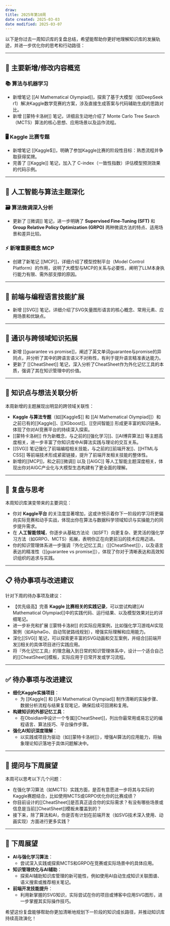 ```yaml
---
draw:
title: 2025年第10周
date created: 2025-03-03
date modified: 2025-03-07
---
```


以下是你过去一周知识库的复盘总结，希望能帮助你更好地理解知识库的发展轨迹，并进一步优化你的思考和行动路径：

---

## 🚀 主要新增/修改内容概览

### 📚 算法与机器学习

- 新增笔记 [[Al Mathematical Olympiad]]，探索了基于大模型（如DeepSeek r1）解决Kaggle数学竞赛的方案，涉及直接生成答案与代码辅助生成的思路对比。
- 新增 [[蒙特卡洛树]] 笔记，详细且生动地介绍了 Monte Carlo Tree Search（MCTS）算法的核心思想、应用场景以及运作流程。

### 🖥️ Kaggle 比赛专题

- 新增笔记 [[Kaggle$]]，明确了参加Kaggle比赛的阶段性目标：熟悉流程并争取获得奖牌。
- 完善了 [[Kaggle]] 笔记，加入了 C-index（一致性指数）评估模型预测效果的代码示例。

---

## 🧠 人工智能与算法主题深化

### 🗃️ 算法微调深入分析

- 更新了 [[微调]] 笔记，进一步明确了 **Supervised Fine-Tuning (SFT)** 和 **Group Relative Policy Optimization (GRPO)** 两种微调方法的特点、适用场景和差异比较。

### ⚡ 新增重要概念 MCP

- 创建了新笔记 [[MCP]]，详细介绍了模型控制平台（Model Control Platform）的作用，说明了大模型与MCP的关系与必要性，阐明了LLM本身执行能力有限、需外部支撑的原因。

---

## 🎨 前端与编程语言技能扩展

- 新增 [[SVG]] 笔记，详细介绍了SVG矢量图形语言的核心概念、常用元素、应用场景和优缺点。

---

## 🧩 通识与跨领域知识拓展

- 新增 [[guarantee vs promise]]，阐述了英文单词guarantee与promise的异同点，并分析了其中的跨语言语义不对称性，有利于提升语言精准表达能力。
- 更新了 [[CheatSheet]] 笔记，深入分析了CheatSheet作为外化记忆工具的本质，强调了其在知识管理中的价值。

---

## 🌱 知识点与想法关联分析

本周新增的主题展现出明显的跨领域关联性：

- **Kaggle 与算法专题**（如[[Kaggle$]] 和 [[Al Mathematical Olympiad]]）和之前已有的[[Kaggle]]、[[XGboost]]、[[空间智能]] 形成更丰富的知识链条，体现了你对AI竞赛平台的持续深入探索。
- [[蒙特卡洛树]] 作为新概念，与之前的[[强化学习]]、[[AI博弈算法]] 等主题高度相关，进一步丰富了你知识库中AI算法实践与理论的交互关系。
- [[SVG]] 笔记强化了前端编程相关技能，与之前的[[前端开发]]、[[HTML与CSS]] 等前端技术形成紧密链接，提升了前端开发相关技能的整体性。
- 新增的[[MCP]]，和之前[[微调]] 以及 [[AIGC]] 等人工智能主题深度相关，体现出你对AIGC产业化与大模型生态构建有了更全面的理解。

---

## 🔎 复盘与思考

本周知识库演变带来的主要洞见：

- 你对 **Kaggle平台** 的关注度显著增加，这或许预示着你下一阶段的学习将更偏向实际竞赛和动手实战，体现出你在算法与数据科学领域知识与实操能力的同步提升需求。
- 在 **人工智能领域**，你逐步从基础方法论（如SFT）向更复杂、更灵活的强化学习方法（如GRPO、MCTS）拓展，表明你正在向更前沿的技术应用迈进。
- 你的知识管理体系进一步强调『外化记忆工具』（[[CheatSheet]]），以及语言表达的精准性（[[guarantee vs promise]]），体现了你对于清晰表达和高效知识组织的追求与实践。

---

## 📋 待办事项与改进建议

针对下周的待办事项及建议：

- 【优先级高】完善 **Kaggle 比赛相关的实践记录**，可以尝试构建[[Al Mathematical Olympiad]]中的实践代码、运行结果、以及模型效果对比的详细笔记。
- 进一步补充和扩展 [[蒙特卡洛树]] 的实际应用案例，比如强化学习游戏AI实现案例（如AlphaGo、自动驾驶路线规划），增强实际理解和应用能力。
- 深化[[SVG]] 笔记，可以探索更丰富的SVG动画和交互案例，并结合[[前端开发]]相关的具体项目进行实践应用。
- 将『外化记忆工具』的理念融入到日常的知识管理体系中，设计一个适合自己的[[CheatSheet]]模板，实际应用于日常开发或学习流程。

---

## ✅ 待办事项与改进建议

- **细化Kaggle实操项目**：
    - 为 [[Kaggle]] 和 [[Al Mathematical Olympiad]] 制作清晰的实操步骤、数据分析流程与结果复现笔记，确保后续可回溯和复用。
- **构建知识的外部记忆工具**：
    - 在Obsidian中设计一个专属[[CheatSheet]]，列出你最常用或易忘记的编程语言、算法技巧、平台操作步骤。
- **强化AI知识深度理解**：
    - 以实践或项目为驱动（如[[蒙特卡洛树]]），增强AI算法的应用能力，将抽象理论知识落地于具体问题解决中。

---

## 🤔 提问与下周展望

本周可以思考以下几个问题：

- 在强化学习算法（如MCTS）实践方面，是否有意愿进一步将其与实际的Kaggle赛题结合，比如使用MCTS或GRPO优化你的比赛成绩？
- 你目前设计的[[CheatSheet]]是否真正适合你的实际需求？有没有哪些场景或信息是当前[[CheatSheet]]模板未覆盖到的？
- 接下来，除了算法和AI，你是否有计划在前端开发（如SVG技术深入使用、动画实现）方面进行更多实践？

---

## 🌟 下周展望

- **AI与强化学习算法**：
    - 尝试深入实践或探索MCTS和GRPO在竞赛或实际场景中的具体应用。
- **知识管理优化与AI辅助**：
    - 探索AI辅助知识库管理的新可能性，例如使用AI自动生成知识关联图谱、语义搜索或推荐相关笔记。
- **前端开发技能提升**：
    - 利用新掌握的SVG知识，实际尝试在你的项目或博客中应用SVG图形，进一步掌握其实际操作技巧。

希望这份复盘能够帮助你更加清晰地规划下一阶段的知识成长路径，并推动知识库持续高效演化！
